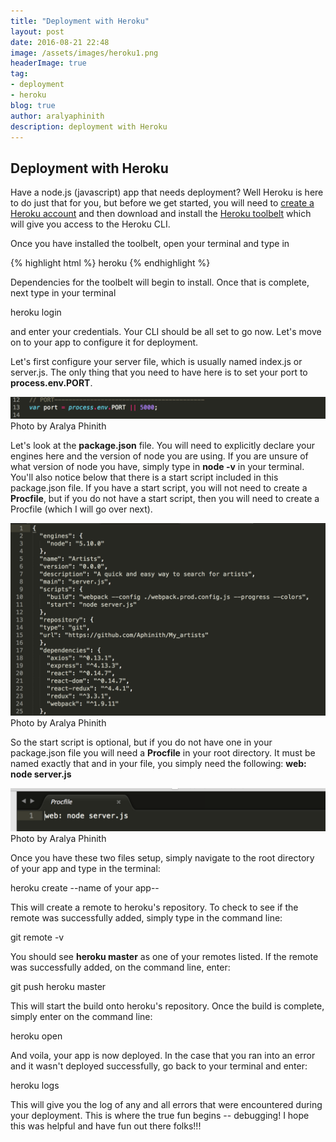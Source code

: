 ```yaml
---
title: "Deployment with Heroku"
layout: post
date: 2016-08-21 22:48
image: /assets/images/heroku1.png
headerImage: true
tag:
- deployment
- heroku
blog: true
author: aralyaphinith
description: deployment with Heroku
---
```


<div class="breaker"></div>

## Deployment with Heroku

Have a node.js (javascript) app that needs deployment?  Well Heroku is here to do just that for you, but before we get started, you will need to [create a Heroku account](https://www.heroku.com/) and then download and install the [Heroku toolbelt](https://toolbelt.heroku.com/) which will give you access to the Heroku CLI.

Once you have installed the toolbelt, open your terminal and type in 

{% highlight html %}
heroku
{% endhighlight %}

Dependencies for the toolbelt will begin to install.  Once that is complete, next type in your terminal


heroku login


and enter your credentials.  Your CLI should be all set to go now.  Let's move on to your app to configure it for deployment.

Let's first configure your server file, which is usually named index.js or server.js.  The only thing that you need to have here is to set your port to **process.env.PORT**. 

<div class="environment_port">
  <img class="image" src="../assets/images/heroku2.png" alt="process.env.PORT">
  <figcaption class="caption">Photo by Aralya Phinith</figcaption>
</div>

Let's look at the **package.json** file.  You will need to explicitly declare your engines here and the version of node you are using.  If you are unsure of what version of node you have, simply type in **node -v** in your terminal.  You'll also notice below that there is a start script included in this package.json file.  If you have a start script, you will not need to create a **Procfile**, but if you do not have a start script, then you will need to create a Procfile (which I will go over next).

<div class="package.json_file">
  <img class="image" src="../assets/images/heroku3.png" alt="package.json file">
  <figcaption class="caption">Photo by Aralya Phinith</figcaption>
</div>

So the start script is optional, but if you do not have one in your package.json file you will need a **Procfile** in your root directory.  It must be named exactly that and in your file, you simply need the following: **web: node server.js**

<div class="procfile">
  <img class="image" src="../assets/images/heroku4.png" alt="Procfile">
  <figcaption class="caption">Photo by Aralya Phinith</figcaption>
</div>

Once you have these two files setup, simply navigate to the root directory of your app and type in the terminal:


heroku create --name of your app--


This will create a remote to heroku's repository.  To check to see if the remote was successfully added, simply type in the command line:


git remote -v


You should see **heroku master** as one of your remotes listed.  If the remote was successfully added, on the command line, enter: 


git push heroku master


This will start the build onto heroku's repository.  Once the build is complete, simply enter on the command line:


heroku open


And voila, your app is now deployed.  In the case that you ran into an error and it wasn't deployed successfully, go back to your terminal and enter:


heroku logs


This will give you the log of any and all errors that were encountered during your deployment.  This is where the true fun begins -- debugging!  I hope this was helpful and have fun out there folks!!!